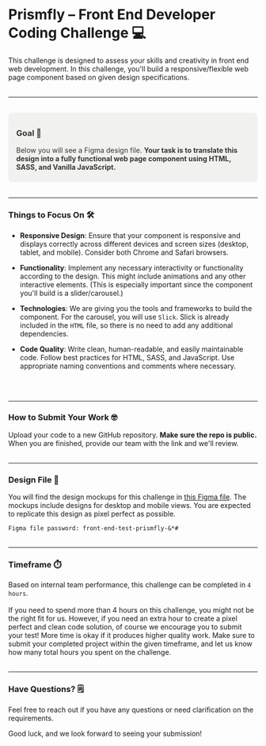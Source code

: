 # Prismfly – Front End Developer Coding Challenge 💻


This challenge is designed to assess your skills and creativity in front end web development. In this challenge, you'll build a responsive/flexible web page component based on given design specifications.
<br>
<br>
<hr style="height: 1px">
<br>

<div style="
  background-color: #F1F1EF;
  color: #37352F;
  padding: 0.5rem 1rem;
  border-radius: 8px;
">

### Goal 🎯

Below you will see a Figma design file. **Your task is to translate this design into a fully functional web page component using HTML, SASS, and Vanilla JavaScript.**

</div>
<br>
<hr style="height: 1px">

### Things to Focus On 🛠️

- **Responsive Design**: Ensure that your component is responsive and displays correctly across different devices and screen sizes (desktop, tablet, and mobile). Consider both Chrome and Safari browsers. 

- **Functionality**: Implement any necessary interactivity or functionality according to the design. This might include animations and any other interactive elements. (This is especially important since the component you'll build is a slider/carousel.)

- **Technologies**: We are giving you the tools and frameworks to build the component. For the carousel, you will use `Slick`. Slick is already included in the `HTML` file, so there is no need to add any additional dependencies.

- **Code Quality**: Write clean, human-readable, and easily maintainable code. Follow best practices for HTML, SASS, and JavaScript. Use appropriate naming conventions and comments where necessary.
<br>
<br>
<hr style="height: 1px">

### How to Submit Your Work 🤓

Upload your code to a new GitHub repository. **Make sure the repo is public.** When you are finished, provide our team with the link and we'll review. 
<br>
<br>
<hr style="height: 1px">

### Design File 🎨

You will find the design mockups for this challenge in [this Figma file](https://www.figma.com/file/WIBE9KLcuTjLBZ2tfIJVro/Untitled?type=design&node-id=2-85&mode=design&t=Xk0CJwU8xRUw4s9n-0). The mockups include designs for desktop and mobile views. You are expected to replicate this design as pixel perfect as possible.

`Figma file password: front-end-test-prismfly-&*#`
<br>
<br>
<hr style="height: 1px">

### Timeframe ⏱️

Based on internal team performance, this challenge can be completed in `4 hours`. 
<br>
<br>
If you need to spend more than 4 hours on this challenge, you might not be the right fit for us. However, if you need an extra hour to create a pixel perfect and clean code solution, of course we encourage you to submit your test! More time is okay if it produces higher quality work. Make sure to submit your completed project within the given timeframe, and let us know how many total hours you spent on the challenge.
<br>
<br>
<hr style="height: 1px">

### Have Questions? 🗒️

Feel free to reach out if you have any questions or need clarification on the requirements.

Good luck, and we look forward to seeing your submission!
